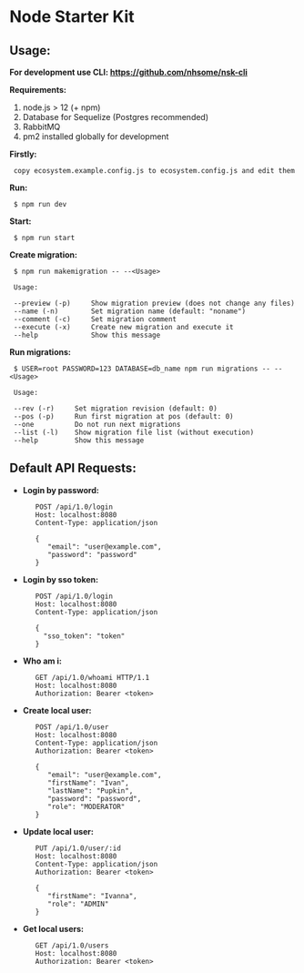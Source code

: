 # Node Starter Kit

## Usage:

**For development use CLI: https://github.com/nhsome/nsk-cli**

**Requirements:**

1. node.js > 12 (+ npm)
2. Database for Sequelize (Postgres recommended)
3. RabbitMQ
4. pm2 installed globally for development

**Firstly:**

	 copy ecosystem.example.config.js to ecosystem.config.js and edit them

**Run:**

	 $ npm run dev

**Start:**

	 $ npm run start

**Create migration:**

	 $ npm run makemigration -- --<Usage>

	 Usage:

     --preview (-p)     Show migration preview (does not change any files)
     --name (-n)        Set migration name (default: "noname")
     --comment (-c)     Set migration comment
     --execute (-x)     Create new migration and execute it
     --help             Show this message

**Run migrations:**

	 $ USER=root PASSWORD=123 DATABASE=db_name npm run migrations -- --<Usage>

	 Usage:

	 --rev (-r)     Set migration revision (default: 0)
	 --pos (-p)     Run first migration at pos (default: 0)
	 --one          Do not run next migrations
	 --list (-l)    Show migration file list (without execution)
	 --help         Show this message

## Default API Requests:

- **Login by password:**
	 
	 	 POST /api/1.0/login
	 	 Host: localhost:8080
	 	 Content-Type: application/json
     
	 	 {
	 	    "email": "user@example.com",
	 	    "password": "password"
	 	 }
	 	 
- **Login by sso token:**

	 	 POST /api/1.0/login
	 	 Host: localhost:8080
	 	 Content-Type: application/json
	 	 
	 	 {
	 	   "sso_token": "token"
	 	 }

- **Who am i:**

	 	 GET /api/1.0/whoami HTTP/1.1
	 	 Host: localhost:8080
	 	 Authorization: Bearer <token>

- **Create local user:**

	 	 POST /api/1.0/user
	 	 Host: localhost:8080
	 	 Content-Type: application/json
	 	 Authorization: Bearer <token>

	 	 {
	 	 	"email": "user@example.com",
	 	 	"firstName": "Ivan",
	 	 	"lastName": "Pupkin",
	 	 	"password": "password",
	 	 	"role": "MODERATOR"
	 	 }

- **Update local user:**

	 	 PUT /api/1.0/user/:id
	 	 Host: localhost:8080
	 	 Content-Type: application/json
	 	 Authorization: Bearer <token>

	 	 {
	 	 	"firstName": "Ivanna",
	 	 	"role": "ADMIN"
	 	 }
	 	 
- **Get local users:**

	 	 GET /api/1.0/users
	 	 Host: localhost:8080
	 	 Authorization: Bearer <token>
